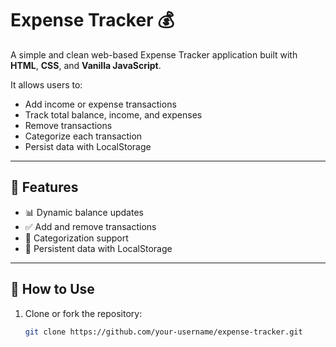 # Expense Tracker 💰

A simple and clean web-based Expense Tracker application built with **HTML**, **CSS**, and **Vanilla JavaScript**.

It allows users to:
- Add income or expense transactions
- Track total balance, income, and expenses
- Remove transactions
- Categorize each transaction
- Persist data with LocalStorage

---

## 🌟 Features

- 📊 Dynamic balance updates
- ✅ Add and remove transactions
- 📂 Categorization support
- 💾 Persistent data with LocalStorage

---

## 🚀 How to Use

1. Clone or fork the repository:
   ```bash
   git clone https://github.com/your-username/expense-tracker.git
